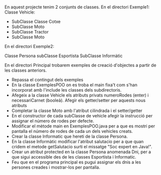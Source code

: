 En aquest projecte tenim 2 conjunts de classes.
En el directori Exemple1:
Classe Vehicle:
   - SubClasse Classe Cotxe
   - SubClasse Moto
   - SubClasse Tractor
   - SubClasse Moto

En el directori Exemple2:

Classe Persona
   subClasse Esportista
   SubClasse Informàtic
 
En el directori Principal trobarem exemples de creació d'objectes a partir de les classes anteriors.

- Repassa el contingut dels exemples
- En la classe ExemplesPOO on es troba el main fixa't com s'han incorporat amb l'include les classes dels subdirectoris.  
- Afegeix a la classe Vehicle els atributs privats numeroRodes (enter) i necessariCarnet (booleà). Afegir els getter/setter per aquests nous atributs
- Completar la classe Moto amb  l'atribut cilindrada i el setter/getter
- En el constructor de cada subClasse de vehicle afegir la instrucció per assignar el número de rodes per defecte.
- Modificar el mètode main en ExemplesPOO.java per a que es mostri per pantalla el número de rodes de cada un dels vehicles creats.
- Crear la classe Informatic que hereti de la classe Persona.
- En la classe Informàtic modificar l'atribut salutacio per a que quan cridem el metode getSalutacio surti el missatge "Soc expert en Java!".
- Crear un atribut protected en la classe Persona anomenada Dni, per a que sigui accessible des de les classes Esportista i Informatic.
- Feu que en el programa principal es pugui assignar els dnis a les persones creades i mostrar-los per pantalla.


